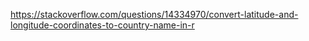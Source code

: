 https://stackoverflow.com/questions/14334970/convert-latitude-and-longitude-coordinates-to-country-name-in-r
